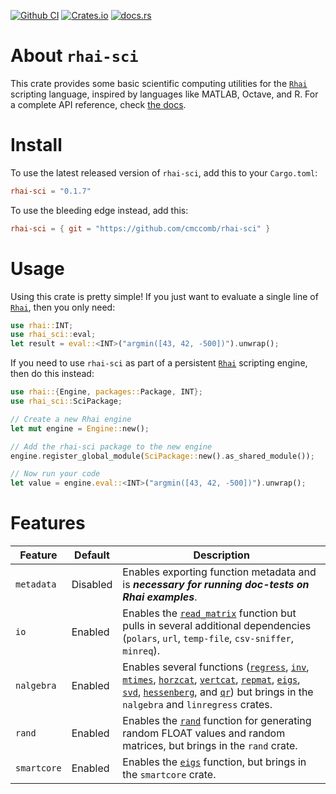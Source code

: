[![Github CI](https://github.com/rhaiscript/rhai-sci/actions/workflows/tests.yml/badge.svg)](https://github.com/rhaiscript/rhai-sci/actions)
[![Crates.io](https://img.shields.io/crates/v/rhai-sci.svg)](https://crates.io/crates/rhai-sci)
[![docs.rs](https://img.shields.io/docsrs/rhai-sci/latest?logo=rust)](https://docs.rs/rhai-sci)

# About `rhai-sci`
This crate provides some basic scientific computing utilities for the [`Rhai`](https://rhai.rs/) scripting language, inspired by languages 
like MATLAB, Octave, and R. For a complete API reference, check [the docs](https://docs.rs/rhai-sci).

# Install
To use the latest released version of `rhai-sci`, add this to your `Cargo.toml`:
```toml
rhai-sci = "0.1.7"
```
To use the bleeding edge instead, add this:
```toml
rhai-sci = { git = "https://github.com/cmccomb/rhai-sci" }
```

# Usage
Using this crate is pretty simple! If you just want to evaluate a single line of [`Rhai`](https://rhai.rs/), then you only need:
```rust
use rhai::INT;
use rhai_sci::eval;
let result = eval::<INT>("argmin([43, 42, -500])").unwrap();
```
If you need to use `rhai-sci` as part of a persistent [`Rhai`](https://rhai.rs/) scripting engine, then do this instead:
```rust
use rhai::{Engine, packages::Package, INT};
use rhai_sci::SciPackage;

// Create a new Rhai engine
let mut engine = Engine::new();

// Add the rhai-sci package to the new engine
engine.register_global_module(SciPackage::new().as_shared_module());

// Now run your code
let value = engine.eval::<INT>("argmin([43, 42, -500])").unwrap();
```

# Features

| Feature    | Default  | Description                                                                                                                                                                                                                                                                                                                                                                                                                                                                                                                                                |
|------------|----------|------------------------------------------------------------------------------------------------------------------------------------------------------------------------------------------------------------------------------------------------------------------------------------------------------------------------------------------------------------------------------------------------------------------------------------------------------------------------------------------------------------------------------------------------------------|
| `metadata` | Disabled | Enables exporting function metadata and is ___necessary for running doc-tests on Rhai examples___.                                                                                                                                                                                                                                                                                                                                                                                                                                                         |
| `io`       | Enabled  | Enables the [`read_matrix`](#read_matrixfile_path-immutablestring---array) function but pulls in several additional dependencies (`polars`, `url`, `temp-file`, `csv-sniffer`, `minreq`).                                                                                                                                                                                                                                                                                                                                                                  | 
| `nalgebra` | Enabled  | Enables several functions ([`regress`](#regressx-array-y-array---map), [`inv`](#invmatrix-array---array), [`mtimes`](#mtimesmatrix1-array-matrix2-array---array), [`horzcat`](#horzcatmatrix1-array-matrix2-array---array), [`vertcat`](#vertcatmatrix1-array-matrix2-array---array), [`repmat`](#repmatmatrix-array-nx-i64-ny-i64---array), [`eigs`](#eigsmatrix-array---array), [`svd`](#svdmatrix-array---map), [`hessenberg`](#hessenbergmatrix-array---map), and [`qr`](#qrmatrix-array---map)) but brings in the `nalgebra` and `linregress` crates. | 
| `rand`     | Enabled  | Enables the [`rand`](#rand) function for generating random FLOAT values and random matrices, but brings in the `rand` crate.                                                                                                                                                                                                                                                                                                                                                                                                                               |
| `smartcore`| Enabled  | Enables the [`eigs`](#eigsmatrix-array---map) function, but brings in the `smartcore` crate.                                                                                                                                                                                                                                                                                                                                                                                                                                                               |